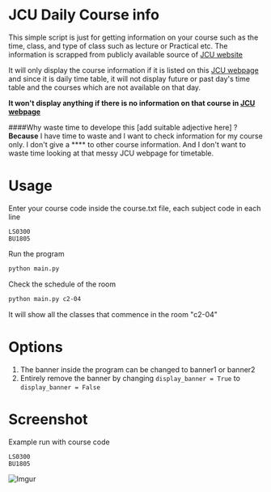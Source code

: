 # JCU Daily Course info

This simple script is just for getting information on your course such as the time, class, and type of class such as lecture or Practical etc. The information is scrapped from publicly available source of [JCU website](http://afm.jcu.edu.sg/JCU/InfoDisplay/DailyCourseInfoMain.aspx)

It will only display the course information if it is listed on this [JCU webpage](http://afm.jcu.edu.sg/JCU/InfoDisplay/DailyCourseInfoMain.aspx) and since it is daily time table, it will not display future or past day's time table and the courses which are not available on that day. 

**It won't display anything if there is no information on that course in [JCU webpage](http://afm.jcu.edu.sg/JCU/InfoDisplay/DailyCourseInfoMain.aspx)**


####Why waste time to develope this [add suitable adjective here] ?
**Because** I have time to waste and I want to check information for my course only. I don't give a **** to other course information. And I don't want to waste time looking at that messy JCU webpage for timetable.

Usage
===
Enter your course code inside the course.txt file, each subject code in each line
```
LS0300
BU1805
```
Run the program 
```sh
python main.py
```

Check the schedule of the room
```sh
python main.py c2-04
```
It will show all the classes that commence in the room "c2-04"


Options
===
1. The banner inside the program can be changed to banner1 or banner2
2. Entirely remove the banner by changing `display_banner = True` to `display_banner = False`

Screenshot
=====
Example run with course code
```
LS0300
BU1805
```
![Imgur](http://i.imgur.com/ExJ70Xs.png)
